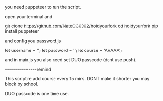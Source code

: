 you need puppeteer to run the script. 

open your terminal and

git clone https://github.com/NateCC0902/holdyourfork
cd holdyourfork
pip install puppeteer

and config you password.js 

let username = ''; 
let password = ''; 
let course = 'AAAAA';

and in main.js you also need set DUO passcode (dont use push).

----------------remind

This script re add course every 15 mins. DONT make it shorter you may block by school.

DUO passcode is one time use. 
